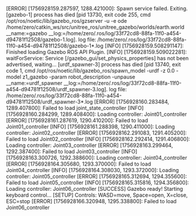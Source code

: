 [ERROR] [1756928159.287597, 1288.421000]: Spawn service failed. Exiting.
[gazebo-1] process has died [pid 13730, exit code 255, cmd /opt/ros/noetic/lib/gazebo_ros/gzserver -u -e ode /home/zero/catkin_ws/src/unitree_ros/unitree_gazebo/worlds/earth.world __name:=gazebo __log:=/home/zero/.ros/log/33f72cd8-88fa-11f0-a454-d94781f12508/gazebo-1.log].
log file: /home/zero/.ros/log/33f72cd8-88fa-11f0-a454-d94781f12508/gazebo-1*.log
[INFO] [1756928159.508291147]: Finished loading Gazebo ROS API Plugin.
[INFO] [1756928159.509022281]: waitForService: Service [/gazebo_gui/set_physics_properties] has not been advertised, waiting...
[urdf_spawner-3] process has died [pid 13740, exit code 1, cmd /opt/ros/noetic/lib/gazebo_ros/spawn_model -urdf -z 0.0 -model z1_gazebo -param robot_description -unpause __name:=urdf_spawner __log:=/home/zero/.ros/log/33f72cd8-88fa-11f0-a454-d94781f12508/urdf_spawner-3.log].
log file: /home/zero/.ros/log/33f72cd8-88fa-11f0-a454-d94781f12508/urdf_spawner-3*.log
[ERROR] [1756928160.283484, 1289.407800]: Failed to load joint_state_controller
[INFO] [1756928160.284299, 1289.408400]: Loading controller: Joint01_controller
[ERROR] [1756928161.287619, 1290.410200]: Failed to load Joint01_controller
[INFO] [1756928161.288398, 1290.411000]: Loading controller: Joint02_controller
[ERROR] [1756928162.291083, 1291.405200]: Failed to load Joint02_controller
[INFO] [1756928162.292414, 1291.406800]: Loading controller: Joint03_controller
[ERROR] [1756928163.299464, 1292.387400]: Failed to load Joint03_controller
[INFO] [1756928163.300726, 1292.388600]: Loading controller: Joint04_controller
[ERROR] [1756928164.305680, 1293.370000]: Failed to load Joint04_controller
[INFO] [1756928164.308030, 1293.372000]: Loading controller: Joint05_controller
[ERROR] [1756928165.312694, 1294.355600]: Failed to load Joint05_controller
[INFO] [1756928165.315816, 1294.356800]: Loading controller: Joint06_controller
[SUCCESS] Gazebo ready! Starting keyboard control...
[SETUP] Controls: WASD=move, Space=open, X=close, ESC=stop
[ERROR] [1756928166.320948, 1295.338800]: Failed to load Joint06_controller
